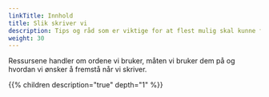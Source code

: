 ```yaml
---
linkTitle: Innhold
title: Slik skriver vi
description: Tips og råd som er viktige for at flest mulig skal kunne finne og forstå teksten din.
weight: 30
---
```


Ressursene handler om ordene vi bruker, måten vi bruker dem på og hvordan vi ønsker å fremstå når vi skriver. 

{{% children description="true" depth="1" %}}